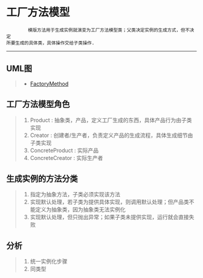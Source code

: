 # 工厂方法模型
            模版方法用于生成实例就演变为工厂方法模型类；父类决定实例的生成方式，但不决定
    所要生成的具体类，具体操作交给子类操作.
-----------------------------------------------------------------------------

## UML图
>   * [FactoryMethod](./factory_method.jpg)

## 工厂方法模型角色

> 1. Product : 抽象类，产品，定义工厂生成的东西，具体产品行为由子类实现
> 2. Creator : 创建者/生产者，负责定义产品的生成流程，具体生成细节由子类实现
> 3. ConcreteProduct : 实际产品
> 4. ConcreteCreator : 实际生产者

## 生成实例的方法分类

> 1. 指定为抽象方法，子类必须实现该方法
> 2. 实现默认处理，若子类为提供具体实现，则调用默认处理；但产品类不能定义为抽象类，因为抽象类无法实例化
> 3. 实现默认处理，但只抛出异常；如果子类未提供实现，运行就会直接失败


## 分析

> 1. 统一实例化步骤
> 2. 同类型